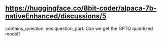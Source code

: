## https://huggingface.co/8bit-coder/alpaca-7b-nativeEnhanced/discussions/5

contains_question: yes
question_part: Can we get the GPTQ quantized model?